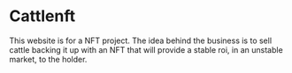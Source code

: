 # Cattlenft  
This website is for a NFT project.
The idea behind the business is to sell cattle backing it up with an NFT that will provide a stable roi, in an unstable market, to the holder.
